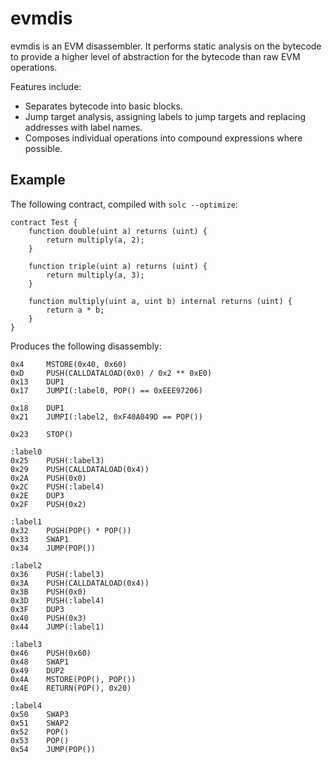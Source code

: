 # evmdis
evmdis is an EVM disassembler. It performs static analysis on the bytecode to provide a higher level of abstraction for the bytecode than raw EVM operations.

Features include:
 - Separates bytecode into basic blocks.
 - Jump target analysis, assigning labels to jump targets and replacing addresses with label names.
 - Composes individual operations into compound expressions where possible.
 
## Example
The following contract, compiled with `solc --optimize`:

    contract Test {
        function double(uint a) returns (uint) {
            return multiply(a, 2);
        }
    
        function triple(uint a) returns (uint) {
            return multiply(a, 3);
        }
    
        function multiply(uint a, uint b) internal returns (uint) {
            return a * b;
        }
    }

Produces the following disassembly:

    0x4     MSTORE(0x40, 0x60)
    0xD     PUSH(CALLDATALOAD(0x0) / 0x2 ** 0xE0)
    0x13    DUP1
    0x17    JUMPI(:label0, POP() == 0xEEE97206)

    0x18    DUP1
    0x21    JUMPI(:label2, 0xF40A049D == POP())

    0x23    STOP()

    :label0
    0x25    PUSH(:label3)
    0x29    PUSH(CALLDATALOAD(0x4))
    0x2A    PUSH(0x0)
    0x2C    PUSH(:label4)
    0x2E    DUP3
    0x2F    PUSH(0x2)

    :label1
    0x32    PUSH(POP() * POP())
    0x33    SWAP1
    0x34    JUMP(POP())

    :label2
    0x36    PUSH(:label3)
    0x3A    PUSH(CALLDATALOAD(0x4))
    0x3B    PUSH(0x0)
    0x3D    PUSH(:label4)
    0x3F    DUP3
    0x40    PUSH(0x3)
    0x44    JUMP(:label1)

    :label3
    0x46    PUSH(0x60)
    0x48    SWAP1
    0x49    DUP2
    0x4A    MSTORE(POP(), POP())
    0x4E    RETURN(POP(), 0x20)

    :label4
    0x50    SWAP3
    0x51    SWAP2
    0x52    POP()
    0x53    POP()
    0x54    JUMP(POP())
